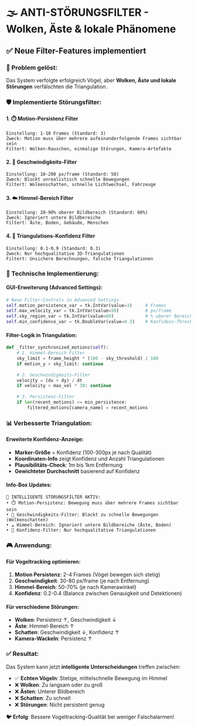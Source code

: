 # 🌫️ ANTI-STÖRUNGSFILTER - Wolken, Äste & lokale Phänomene

## ✅ Neue Filter-Features implementiert

### 🎯 Problem gelöst: 
Das System verfolgte erfolgreich Vögel, aber **Wolken, Äste und lokale Störungen** verfälschten die Triangulation.

### 🛡️ Implementierte Störungsfilter:

#### 1. ⏱️ **Motion-Persistenz Filter**
```
Einstellung: 1-10 Frames (Standard: 3)
Zweck: Motion muss über mehrere aufeinanderfolgende Frames sichtbar sein
Filtert: Wolken-Rauschen, einmalige Störungen, Kamera-Artefakte
```

#### 2. 🚀 **Geschwindigkeits-Filter**
```
Einstellung: 10-200 px/frame (Standard: 50)
Zweck: Blockt unrealistisch schnelle Bewegungen
Filtert: Wolkenschatten, schnelle Lichtwechsel, Fahrzeuge
```

#### 3. ☁️ **Himmel-Bereich Filter**
```
Einstellung: 20-90% oberer Bildbereich (Standard: 60%)
Zweck: Ignoriert untere Bildbereiche 
Filtert: Äste, Boden, Gebäude, Menschen
```

#### 4. 🎯 **Triangulations-Konfidenz Filter**
```
Einstellung: 0.1-0.9 (Standard: 0.3)
Zweck: Nur hochqualitative 3D-Triangulationen
Filtert: Unsichere Berechnungen, falsche Triangulationen
```

### 🔧 Technische Implementierung:

#### GUI-Erweiterung (Advanced Settings):
```python
# Neue Filter-Controls in Advanced Settings
self.motion_persistence_var = tk.IntVar(value=3)     # Frames
self.max_velocity_var = tk.IntVar(value=50)          # px/frame  
self.sky_region_var = tk.IntVar(value=60)            # % oberer Bereich
self.min_confidence_var = tk.DoubleVar(value=0.3)    # Konfidenz-Threshold
```

#### Filter-Logik in Triangulation:
```python
def _filter_synchronized_motions(self):
    # 1. Himmel-Bereich Filter
    sky_limit = frame_height * (100 - sky_threshold) / 100
    if motion_y > sky_limit: continue
    
    # 2. Geschwindigkeits-Filter  
    velocity = (dx + dy) / dt
    if velocity > max_vel * 30: continue
    
    # 3. Persistenz-Filter
    if len(recent_motions) >= min_persistence:
        filtered_motions[camera_name] = recent_motions
```

### 📊 Verbesserte Triangulation:

#### Erweiterte Konfidenz-Anzeige:
- **Marker-Größe** = Konfidenz (100-300px je nach Qualität)
- **Koordinaten-Info** zeigt Konfidenz und Anzahl Triangulationen
- **Plausibilitäts-Check**: 1m bis 1km Entfernung
- **Gewichteter Durchschnitt** basierend auf Konfidenz

#### Info-Box Updates:
```
📍 INTELLIGENTE STÖRUNGSFILTER AKTIV:
• ⏱️ Motion-Persistenz: Bewegung muss über mehrere Frames sichtbar sein
• 🚀 Geschwindigkeits-Filter: Blockt zu schnelle Bewegungen (Wolkenschatten)  
• ☁️ Himmel-Bereich: Ignoriert untere Bildbereiche (Äste, Boden)
• 🎯 Konfidenz-Filter: Nur hochqualitative Triangulationen
```

### 🎮 Anwendung:

#### Für Vogeltracking optimieren:
1. **Motion Persistenz**: 2-4 Frames (Vögel bewegen sich stetig)
2. **Geschwindigkeit**: 30-80 px/frame (je nach Entfernung)
3. **Himmel-Bereich**: 50-70% (je nach Kamerawinkel)
4. **Konfidenz**: 0.2-0.4 (Balance zwischen Genauigkeit und Detektionen)

#### Für verschiedene Störungen:
- **Wolken**: Persistenz ↑, Geschwindigkeit ↓
- **Äste**: Himmel-Bereich ↑
- **Schatten**: Geschwindigkeit ↓, Konfidenz ↑
- **Kamera-Wackeln**: Persistenz ↑

### ✅ Resultat:
Das System kann jetzt **intelligente Unterscheidungen** treffen zwischen:
- ✅ **Echten Vögeln**: Stetige, mittelschnelle Bewegung im Himmel
- ❌ **Wolken**: Zu langsam oder zu groß
- ❌ **Ästen**: Unterer Bildbereich
- ❌ **Schatten**: Zu schnell
- ❌ **Störungen**: Nicht persistent genug

**🐦 Erfolg**: Bessere Vogeltracking-Qualität bei weniger Falschalarmen!
